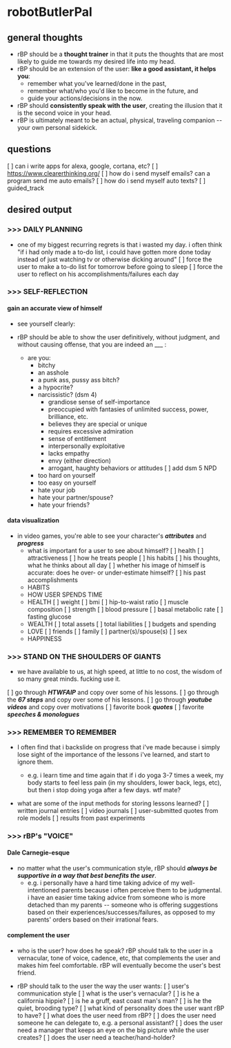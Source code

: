 # robotButlerPal


## general thoughts
* rBP should be a __thought trainer__ in that it puts the thoughts that are most likely to guide me towards my desired life into my head.
* rBP should be an extension of the user: __like a good assistant, it helps you__:
	* remember what you've learned/done in the past, 
	* remember what/who you'd like to become in the future, and 
	* guide your actions/decisions in the now.
* rBP should __consistently speak with the user__, creating the illusion that it is the second voice in your head.
* rBP is ultimately meant to be an actual, physical, traveling companion -- your own personal sidekick.


## questions
[ ] can i write apps for alexa, google, cortana, etc?
[ ] https://www.clearerthinking.org/
[ ] how do i send myself emails? can a program send me auto emails?
[ ] how do i send myself auto texts?
[ ] guided_track



## desired output


### >>> DAILY PLANNING
* one of my biggest recurring regrets is that i wasted my day. i often think "if i had only made a to-do list, i could have gotten more done today instead of just watching tv or otherwise dicking around"
	[ ] force the user to make a to-do list for tomorrow before going to sleep
	[ ] force the user to reflect on his accomplishments/failures each day

### >>> SELF-REFLECTION
#### gain an accurate view of himself

* see yourself clearly:
* rBP should be able to show the user definitively, without judgment, and without causing offense, that you are indeed an ___ :

	* are you:
		* bitchy
		* an asshole
		* a punk ass, pussy ass bitch? 
		* a hypocrite?
		* narcissistic? (dsm 4)
			* grandiose sense of self-importance
			* preoccupied with fantasies of unlimited success, power, brilliance, etc.
			* believes they are special or unique
			* requires excessive admiration
			* sense of entitlement
			* interpersonally exploitative
			* lacks empathy
			* envy (either direction)
			* arrogant, haughty behaviors or attitudes
			[ ] add dsm 5 NPD
		* too hard on yourself
		* too easy on yourself
		* hate your job
		* hate your partner/spouse?
		* hate your friends?



#### data visualization
* in video games, you're able to see your character's *__attributes__* and *__progress__*
	* what is important for a user to see about himself?
		[ ] health
		[ ] attractiveness
		[ ] how he treats people
		[ ] his habits
		[ ] his thoughts, what he thinks about all day
		[ ] whether his image of himself is accurate: does he over- or under-estimate himself?
		[ ] his past accomplishments
	* HABITS
	* HOW USER SPENDS TIME
	* HEALTH
		[ ] weight
		[ ] bmi
		[ ] hip-to-waist ratio
		[ ] muscle composition
		[ ] strength
		[ ] blood pressure
		[ ] basal metabolic rate
		[ ] fasting glucose
	* WEALTH
		[ ] total assets
		[ ] total liabilities
		[ ] budgets and spending
	* LOVE
		[ ] friends
		[ ] family
		[ ] partner(s)/spouse(s)
		[ ] sex
	* HAPPINESS
 



### >>> STAND ON THE SHOULDERS OF GIANTS
* we have available to us, at high speed, at little to no cost, the wisdom of so many great minds. fucking use it.

[ ] go through *__HTWFAIP__* and copy over some of his lessons.
[ ] go through the *__67 steps__* and copy over some of his lessons.
[ ] go through *__youtube videos__* and copy over motivations
[ ] favorite book *__quotes__*
[ ] favorite *__speeches & monologues__*




### >>> REMEMBER TO REMEMBER
* I often find that i backslide on progress that i've made because i simply lose sight of the importance of the lessons i've learned, and start to ignore them.
	* e.g. i learn time and time again that if i do yoga 3-7 times a week, my body starts to feel less pain (in my shoulders, lower back, legs, etc), but then i stop doing yoga after a few days. wtf mate?

* what are some of the input methods for storing lessons learned?
	[ ] written journal entries
	[ ] video journals
	[ ] user-submitted quotes from role models
	[ ] results from past experiments





### >>> rBP's "VOICE"

#### Dale Carnegie-esque
* no matter what the user's communication style, rBP should *__always be supportive in a way that best benefits the user__*.
	* e.g. i personally have a hard time taking advice of my well-intentioned parents because i often perceive them to be judgmental. i have an easier time taking advice from someone who is more detached than my parents -- someone who is offering suggestions based on their experiences/successes/failures, as opposed to my parents' orders based on their irrational fears.

#### complement the user
* who is the user? how does he speak? rBP should talk to the user in a vernacular, tone of voice, cadence, etc, that complements the user and makes him feel comfortable. rBP will eventually become the user's best friend.

* rBP should talk to the user the way the user wants:
	[ ] user's communication style
		[ ] what is the user's vernacular?
			[ ] is he a california hippie?
			[ ] is he a gruff, east coast man's man?
			[ ] is he the quiet, brooding type?
		[ ] what kind of personality does the user want rBP to have?
	[ ] what does the user need from rBP?
		[ ] does the user need someone he can delegate to, e.g. a personal assistant?
		[ ] does the user need a manager that keeps an eye on the big picture while the user creates?
		[ ] does the user need a teacher/hand-holder?








<!-- 
* Chatbot - a huge aspect of rBP is that it talks to you; it is essentially a chatbot that encourages you to improve yourself.
	* rBP should be a social chameleon and a very good reader/watcher. ie in a few chat sessions, via experimentation based on user-self-identification and mini-tests, rBP should be able to figure out: 
			* __your communication style and vernacular__ (are you a bro or a preppie or a stoner or a jock or a bad bitch or a sista or christian/muslim/upstanding citizen or a bad apple or trailer trash, and so on.) - how does the user talk to his friends? so that rBP can talk to the user in the same way.
				- [ ] what tests can help figure this out?
			* __your learning style__ (reader or listener or watcher) - what channels should rBP use to present new and reinforcing evidence to the user: youtub clips, short quotes and aphorism, book recommendations, links to articles, slideshows of the user's own recorded journal entries/video logs?
				- [ ] how did peter drucker recommend you find out?
			* your love languages
				- [ ] what was the name of that lady who listed the love languages?
					* physical touch
					* acts of service
					* words of affirmation
					* quality time
					* receiving gifts
			* your hopes and dreams and fears
			* your negative thought cycles
			* your positive trigger words/action words
			* 

* Because I am a human whose willpower and focus can wax and wane, I want rBP to be there *__to remind me of my better self__*, and *__to encourage me to EARN/DESERVE what i want__*.
* I want rBP to be:
	* __my constant companion__ (in that it's always watching me); 
	* __my conscience__ (in that it makes me own up to my decisions and actions) -- (i'm creating rBP with the assumption that everyone, like me, wants to become a good person... but if an evil person used rBP, it would be interesting to see their thought processes mapped out, you know, for science/psychology study, like looking into the mind of a madman); 
		* aka remind me of my past self's actions, and focus my attention on future goals. so that today, i can do what i need to do to get the future i want.
		* similar ideas:
			* rescue time sends you a weekly
			* stickK where u can make bets
	* __my assistant__ (in that it helps me stay on track/on schedule, thereby freeing up brainspace and/or picking up my slack); and 
		* similar ideas:
			* google calendar

	* __my friend__ (in that it doesn't judge me, but understands me and stands by me and helps me selflessly).
		* my parents are well-meaning, but they always say it to me in a judgmental way.
		* present the information in a dale carnegie-esque way, where i don't get put off by any sense of judgment, but it's just passive information presented to me.





### i want rBP to *__constantly remind me of my own stated goals__*
* this can be in the form of notes i've written myself, images of the goals i want, even videos (since everybody is different, this should be tailored to each user)



### I want rBP to *__present visualized data that irrefutably shows whether i'm living up to my own desires [or if i've been slacking]__*
* this can be percentage achieved towards a stated goal.
* this can be a current state of affairs report.
* what does this look like?
	* i want a *daily* view combined with a *weekly* view;
	* i want a *18-month* view (this is how long my __serious experiments__ should last; my __exploratory experiments__ can be anywhere from 3-30 days)
	* show me my __experiments__ (to figure out what works best for me) and my __staples__ (which i already know that i need to be doing)



### i want rBP to *__recommend what i should do next when i am dilly-dallying__*
* like a good assistant, i want rBP to know where i'm "letting the spinning dishes slow down", and tell me to pay attention to it.	
* advanced -- offer to users *further research* on this topic. i've noticed some people don't go beyond what they already know because they don't know where to go! i've been blessed in that new things/extensions of ideas keep presenting themselves to me. I think google and advertisements are very good at predicting what else would interest me, but that's for advertisements' sake -- let's do this for users with righteous ends in mind (like a benevolent tyrant might :P ).




==========================================================================
## input required:
* i need to tell rBP what my goals are (*__stated goals are a crucial input__*):
	* __Health__: 
		* __my diet__ - I've learned that the best way NOT to eat shitty foods is to always be prepared. get a little hunger pang? boom, here's something healthy -- if you leave it up to me to "figure it out" on the spot, i'm always gonna choose the shitty option. put a plate in front of me as soon as i need it or even *think* i want it.
		* __favorite activities__ - forget "working out", which many see as a chore; what did you do for fun? how do you play? (e.g. running, walking/hiking, gardening, photography, biking, martial arts, sports, dancing what are the clubs you joined as a kid/in hs or college?)
	* __Wealth__:
		* __job skillz__ - new ways to make money
		* __self-awareness__
		* __business relationships__
	* __Love__:
		* __friends__
		* __family__
		* __romance__
	* __Happiness__:
		* __celebrate your weirdness__ aka uniqueness. what do you like to do? be proud of it. find others who do that, too, and connect. nerd out, my friend.
		* 
 -->

